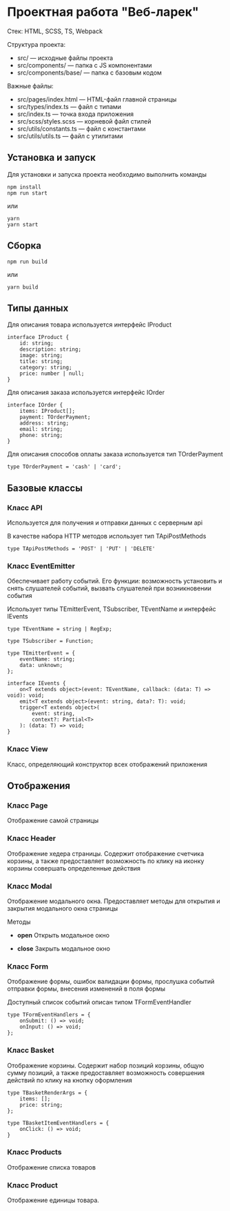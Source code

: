 # Проектная работа "Веб-ларек"

Стек: HTML, SCSS, TS, Webpack

Структура проекта:

- src/ — исходные файлы проекта
- src/components/ — папка с JS компонентами
- src/components/base/ — папка с базовым кодом

Важные файлы:

- src/pages/index.html — HTML-файл главной страницы
- src/types/index.ts — файл с типами
- src/index.ts — точка входа приложения
- src/scss/styles.scss — корневой файл стилей
- src/utils/constants.ts — файл с константами
- src/utils/utils.ts — файл с утилитами

## Установка и запуск

Для установки и запуска проекта необходимо выполнить команды

```
npm install
npm run start
```

или

```
yarn
yarn start
```

## Сборка

```
npm run build
```

или

```
yarn build
```

## Типы данных

Для описания товара используется интерфейс IProduct

```
interface IProduct {
	id: string;
	description: string;
	image: string;
	title: string;
	category: string;
	price: number | null;
}
```

Для описания заказа используется интерфейс IOrder

```
interface IOrder {
	items: IProduct[];
	payment: TOrderPayment;
	address: string;
	email: string;
	phone: string;
}
```

Для описания способов оплаты заказа используется тип TOrderPayment

```
type TOrderPayment = 'cash' | 'card';
```

## Базовые классы

### Класс **API**

Используется для получения и отправки данных с серверным api

В качестве набора HTTP методов использует тип TApiPostMethods

```
type TApiPostMethods = 'POST' | 'PUT' | 'DELETE'
```

### Класс **EventEmitter**

Обеспечивает работу событий. Его функции: возможность установить и снять слушателей событий, вызвать слушателей при возникновении события

Использует типы TEmitterEvent, TSubscriber, TEventName и интерфейс IEvents

```
type TEventName = string | RegExp;

type TSubscriber = Function;

type TEmitterEvent = {
	eventName: string;
	data: unknown;
};

interface IEvents {
	on<T extends object>(event: TEventName, callback: (data: T) => void): void;
	emit<T extends object>(event: string, data?: T): void;
	trigger<T extends object>(
		event: string,
		context?: Partial<T>
	): (data: T) => void;
}
```

### Класс **View**

Класс, определяющий конструктор всех отображений приложения

## Отображения

### Класс **Page**

Отображение самой страницы

### Класс **Header**

Отображение хедера страницы. Содержит отображение счетчика корзины, а также предоставляет возможность по клику на иконку корзины совершать определенные действия

### Класс **Modal**

Отображение модального окна. Предоставляет методы для открытия и закрытия модального окна страницы

Методы

- **open** Открыть модальное окно

- **close** Закрыть модальное окно

### Класс **Form**

Отображение формы, ошибок валидации формы, прослушка событий отправки формы, внесения изменений в поля формы

Доступный список событий описан типом TFormEventHandler

```
type TFormEventHandlers = {
	onSubmit: () => void;
	onInput: () => void;
};
```

### Класс **Basket**

Отображение корзины. Содержит набор позиций корзины, общую сумму позиций, а также предоставляет возможность совершения действий по клику на кнопку оформления

```
type TBasketRenderArgs = {
	items: [];
	price: string;
};

type TBasketItemEventHandlers = {
	onClick: () => void;
}
```

### Класс **Products**

Отображение списка товаров

### Класс **Product**

Отображение единицы товара.
